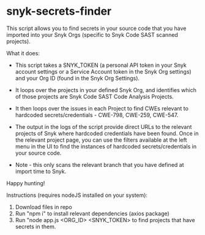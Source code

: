 # snyk-secrets-finder

This script allows you to find secrets in your source code that you have imported into your Snyk Orgs (specific to Snyk Code SAST scanned projects). 

What it does: 
 - This script takes a SNYK_TOKEN (a personal API token in your Snyk account settings or a Service Account token in the Snyk Org settings) and your Org ID (found in the Snyk Org Settings).
 - It loops over the projects in your defined Snyk Org, and identifies which of those projects are Snyk Code SAST Code Analysis Projects.
 - It then loops over the issues in each Project to find CWEs relevant to hardcoded secrets/credentials -  CWE-798, CWE-259, CWE-547.
 - The output in the logs of the script provide direct URLs to the relevant projects of Snyk where hardcoded credentials have been found.  Once in the relevant project page, you can use the filters available at the left menu in the UI to find the instances of hardcoded secrets/credentials in your source code.

- Note - this only scans the relevant branch that you have defined at import time to Snyk.


Happy hunting!

Instructions (requires nodeJS installed on your system):

1. Download files in repo
2. Run "npm i" to install relevant dependencies (axios package)
3. Run "node app.js <ORG_ID> <SNYK_TOKEN> to find projects that have secrets in them.
